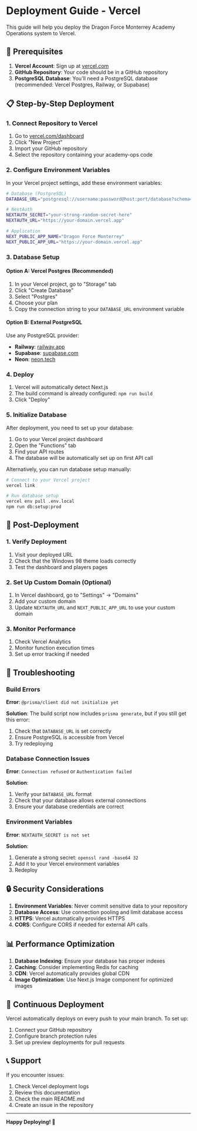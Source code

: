# Deployment Guide - Vercel

This guide will help you deploy the Dragon Force Monterrey Academy Operations system to Vercel.

## 🚀 Prerequisites

1. **Vercel Account**: Sign up at [vercel.com](https://vercel.com)
2. **GitHub Repository**: Your code should be in a GitHub repository
3. **PostgreSQL Database**: You'll need a PostgreSQL database (recommended: Vercel Postgres, Railway, or Supabase)

## 📋 Step-by-Step Deployment

### 1. Connect Repository to Vercel

1. Go to [vercel.com/dashboard](https://vercel.com/dashboard)
2. Click "New Project"
3. Import your GitHub repository
4. Select the repository containing your academy-ops code

### 2. Configure Environment Variables

In your Vercel project settings, add these environment variables:

```bash
# Database (PostgreSQL)
DATABASE_URL="postgresql://username:password@host:port/database?schema=public"

# NextAuth
NEXTAUTH_SECRET="your-strong-random-secret-here"
NEXTAUTH_URL="https://your-domain.vercel.app"

# Application
NEXT_PUBLIC_APP_NAME="Dragon Force Monterrey"
NEXT_PUBLIC_APP_URL="https://your-domain.vercel.app"
```

### 3. Database Setup

#### Option A: Vercel Postgres (Recommended)

1. In your Vercel project, go to "Storage" tab
2. Click "Create Database"
3. Select "Postgres"
4. Choose your plan
5. Copy the connection string to your `DATABASE_URL` environment variable

#### Option B: External PostgreSQL

Use any PostgreSQL provider:
- **Railway**: [railway.app](https://railway.app)
- **Supabase**: [supabase.com](https://supabase.com)
- **Neon**: [neon.tech](https://neon.tech)

### 4. Deploy

1. Vercel will automatically detect Next.js
2. The build command is already configured: `npm run build`
3. Click "Deploy"

### 5. Initialize Database

After deployment, you need to set up your database:

1. Go to your Vercel project dashboard
2. Open the "Functions" tab
3. Find your API routes
4. The database will be automatically set up on first API call

Alternatively, you can run database setup manually:

```bash
# Connect to your Vercel project
vercel link

# Run database setup
vercel env pull .env.local
npm run db:setup:prod
```

## 🔧 Post-Deployment

### 1. Verify Deployment

1. Visit your deployed URL
2. Check that the Windows 98 theme loads correctly
3. Test the dashboard and players pages

### 2. Set Up Custom Domain (Optional)

1. In Vercel dashboard, go to "Settings" → "Domains"
2. Add your custom domain
3. Update `NEXTAUTH_URL` and `NEXT_PUBLIC_APP_URL` to use your custom domain

### 3. Monitor Performance

1. Check Vercel Analytics
2. Monitor function execution times
3. Set up error tracking if needed

## 🐛 Troubleshooting

### Build Errors

**Error**: `@prisma/client did not initialize yet`

**Solution**: The build script now includes `prisma generate`, but if you still get this error:

1. Check that `DATABASE_URL` is set correctly
2. Ensure PostgreSQL is accessible from Vercel
3. Try redeploying

### Database Connection Issues

**Error**: `Connection refused` or `Authentication failed`

**Solution**:
1. Verify your `DATABASE_URL` format
2. Check that your database allows external connections
3. Ensure your database credentials are correct

### Environment Variables

**Error**: `NEXTAUTH_SECRET is not set`

**Solution**:
1. Generate a strong secret: `openssl rand -base64 32`
2. Add it to your Vercel environment variables
3. Redeploy

## 🔒 Security Considerations

1. **Environment Variables**: Never commit sensitive data to your repository
2. **Database Access**: Use connection pooling and limit database access
3. **HTTPS**: Vercel automatically provides HTTPS
4. **CORS**: Configure CORS if needed for external API calls

## 📊 Performance Optimization

1. **Database Indexing**: Ensure your database has proper indexes
2. **Caching**: Consider implementing Redis for caching
3. **CDN**: Vercel automatically provides global CDN
4. **Image Optimization**: Use Next.js Image component for optimized images

## 🔄 Continuous Deployment

Vercel automatically deploys on every push to your main branch. To set up:

1. Connect your GitHub repository
2. Configure branch protection rules
3. Set up preview deployments for pull requests

## 📞 Support

If you encounter issues:

1. Check Vercel deployment logs
2. Review this documentation
3. Check the main README.md
4. Create an issue in the repository

---

**Happy Deploying! 🚀**
